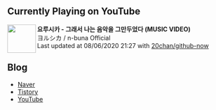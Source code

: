 ## Currently Playing on YouTube

[<img align="left" height="65" src="https://yt3.ggpht.com/a/AATXAJyD8SYdT_Rg-adPJZlfdZlzXXXjE23fk_xkI078=s88-c-k-c0xffffffff-no-nd-rj">](https://www.youtube.com/channel/UCRIgIJQWuBJ0Cv_VlU3USNA)

**요루시카 - 그래서 나는 음악을 그만두었다 (MUSIC VIDEO)**  
ヨルシカ / n-buna Official  
Last updated at 08/06/2020 21:27 with [20chan/github-now](https://github.com/20chan/github-now)

## Blog

- [Naver](http://blog.naver.com/neurowhai)
- [Tistory](http://neurowhai.tistory.com/)
- [YouTube](https://www.youtube.com/channel/UCB_v1xU6laBHOeH6z4L-Mtw)
